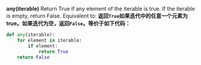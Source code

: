 **any(iterable)**
Return True if any element of the iterable is true. If the iterable is empty, return False. Equivalent to:
**返回`True`如果迭代中的任意一个元素为true。如果迭代为空，返回`False`。等价于如下代码：**
```python
def any(iterable):
    for element in iterable:
        if element:
            return True
    return False
```
